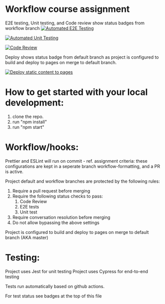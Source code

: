 # Workflow course assignment

E2E testing, Unit testing, and Code review show status badges from workflow branch
[![Automated E2E Testing](https://github.com/lkmelberg/social-media-client/actions/workflows/e2e-test.yml/badge.svg?branch=workflow)](https://github.com/lkmelberg/social-media-client/actions/workflows/e2e-test.yml)

[![Automated Unit Testing](https://github.com/lkmelberg/social-media-client/actions/workflows/unit-test.yml/badge.svg?branch=workflow)](https://github.com/lkmelberg/social-media-client/actions/workflows/unit-test.yml)

[![Code Review](https://github.com/lkmelberg/social-media-client/actions/workflows/gpt.yml/badge.svg)](https://github.com/lkmelberg/social-media-client/actions/workflows/gpt.yml)

Deploy shows status badge from default branch as project is configured to build and deploy to pages on merge to default branch.

[![Deploy static content to pages](https://github.com/lkmelberg/social-media-client/actions/workflows/pages.yml/badge.svg)](https://github.com/lkmelberg/social-media-client/actions/workflows/pages.yml)

# How to get started with your local development:

1. clone the repo.
2. run "npm install"
3. run "npm start"

# Workflow/hooks:

Prettier and ESLint will run on commit - ref. assignment criteria: these configurations are kept in a seperate branch workflow-formatting, and a PR is active.

Project default and workflow branches are protected by the following rules:

1. Require a pull request before merging
2. Require the following status checks to pass:
   1. Code Review
   2. E2E tests
   3. Unit test
3. Require conversation resolution before merging
4. Do not allow bypassing the above settings

Project is configured to build and deploy to pages on merge to default branch (AKA master)

# Testing:

Project uses Jest for unit testing
Project uses Cypress for end-to-end testing

Tests run automatically based on github actions.

For test status see badges at the top of this file
